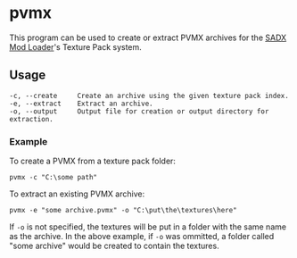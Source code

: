 # pvmx

This program can be used to create or extract PVMX archives for the [SADX Mod Loader](https://github.com/sonicretro/sadx-mod-loader)'s Texture Pack system.

## Usage
```
-c, --create     Create an archive using the given texture pack index.  
-e, --extract    Extract an archive.
-o, --output     Output file for creation or output directory for extraction.
```

### Example
To create a PVMX from a texture pack folder:
```
pvmx -c "C:\some path"
```

To extract an existing PVMX archive:
```
pvmx -e "some archive.pvmx" -o "C:\put\the\textures\here"
```

If `-o` is not specified, the textures will be put in a folder with the same name as the archive. In the above example, if `-o` was ommitted, a folder called "some archive" would be created to contain the textures.
